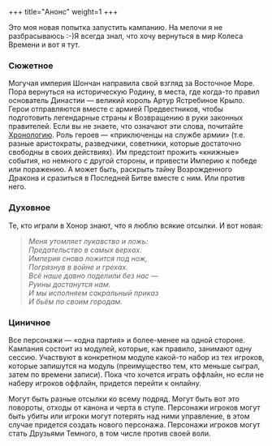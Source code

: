 +++
title="Анонс"
weight=1
+++

Это моя новая попытка запустить кампанию. На мелочи я не разбрасываюсь :-)Я всегда знал, что хочу вернуться в мир Колеса Времени и вот я тут. 

### Сюжетное

Могучая империя Шончан направила свой взгляд за Восточное Море. Пора вернуться на историческую Родину, в места, где когда-то правил основатель Династии — великий король Артур Ястребиное Крыло. Герои отправляются вместе с армией Предвестников, чтобы подготовить легендарные страны к Возвращению в руки законных правителей. Если вы не знаете, что означают эти слова, почитайте [Хронологию](@/setting/world.md). Роль героев — «приключенцы на службе армии» (т.е. разные аристократы, разведчики, советники, которые достаточно свободны в своих действиях). Им предстоит прожить «книжные» события, но немного с другой стороны, и привести Империю к победе или поражению. А может быть, раскрыть тайну Возрожденного Дракона и сразиться в Последней Битве вместе с ним. Или против него. 

### Духовное

Те, кто играли в Хонор знают, что я люблю всякие отсылки. И вот новая:

>_Меня утомляет лукавство и ложь: <br>
Предательство в самых верхах. <br>
Империя снова ложится под нож, <br>
Погрязнув в войне и грехах. <br>
Всё наше давно поделили без нас — <br>
Руины достанутся нам. <br>
И мы исполняем сакральный приказ <br>
И бьём по своим городам._

### Циничное

Все персонажи — «одна партия» и более-менее на одной стороне. Кампания состоит из модулей, которые, как правило, занимают одну сессию. Участвуют в конкретном модуле какой-то набор из тех игроков, которые запишутся на модуль (преимущество тем, кто меньше сыграл, затем по времени записи). Пока что хочется играть оффлайн, но если не наберу игроков оффлайн, придется перейти к онлайну.

Могут быть разные отсылки ко всему подряд. Могут быть вот это повороты, отходы от канона и черта в ступе. Персонажи игроков могут быть убиты или игроки могут потерять над ними управление, в этом случае придется создать нового персонажа. Персонажи игроков могут стать Друзьями Темного, в том числе против своей воли.